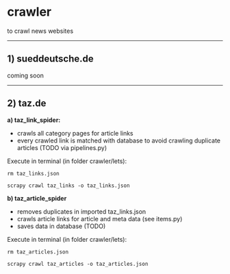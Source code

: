 # crawler
to crawl news websites


----------------------------------------------------------
## 1) sueddeutsche.de

coming soon



----------------------------------------------------------

## 2) taz.de

**a) taz_link_spider:**
- crawls all category pages for article links
- every crawled link is matched with database to avoid crawling duplicate articles 
(TODO via pipelines.py)

Execute in terminal (in folder crawler/lets):

`rm taz_links.json`

`scrapy crawl taz_links -o taz_links.json`


**b) taz_article_spider**
- removes duplicates in imported taz_links.json
- crawls article links for article and meta data (see items.py)
- saves data in database (TODO)

Execute in terminal (in folder crawler/lets):

`rm taz_articles.json`

`scrapy crawl taz_articles -o taz_articles.json`
